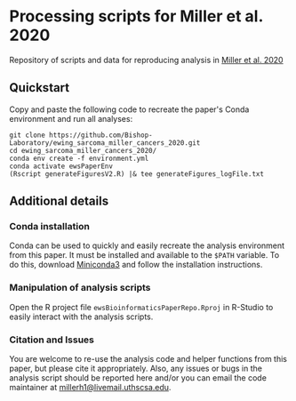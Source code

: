 # Processing scripts for Miller et al. 2020
Repository of scripts and data for reproducing analysis in [Miller et al. 2020](https://www.mdpi.com/2072-6694/12/4/948)

## Quickstart

Copy and paste the following code to recreate the paper's Conda environment and run all analyses:

```
git clone https://github.com/Bishop-Laboratory/ewing_sarcoma_miller_cancers_2020.git
cd ewing_sarcoma_miller_cancers_2020/
conda env create -f environment.yml
conda activate ewsPaperEnv
(Rscript generateFiguresV2.R) |& tee generateFigures_logFile.txt
```

## Additional details

### Conda installation

Conda can be used to quickly and easily recreate the analysis environment from this paper. It must be installed and available to the `$PATH` variable. To do this, download [Miniconda3](https://docs.conda.io/en/latest/miniconda.html) and follow the installation instructions. 

### Manipulation of analysis scripts

Open the R project file `ewsBioinformaticsPaperRepo.Rproj` in R-Studio to easily interact with the analysis scripts. 

### Citation and Issues

You are welcome to re-use the analysis code and helper functions from this paper, but please cite it appropriately. Also, any issues or bugs in the analysis script should be reported here and/or you can email the code maintainer at millerh1@livemail.uthscsa.edu.

